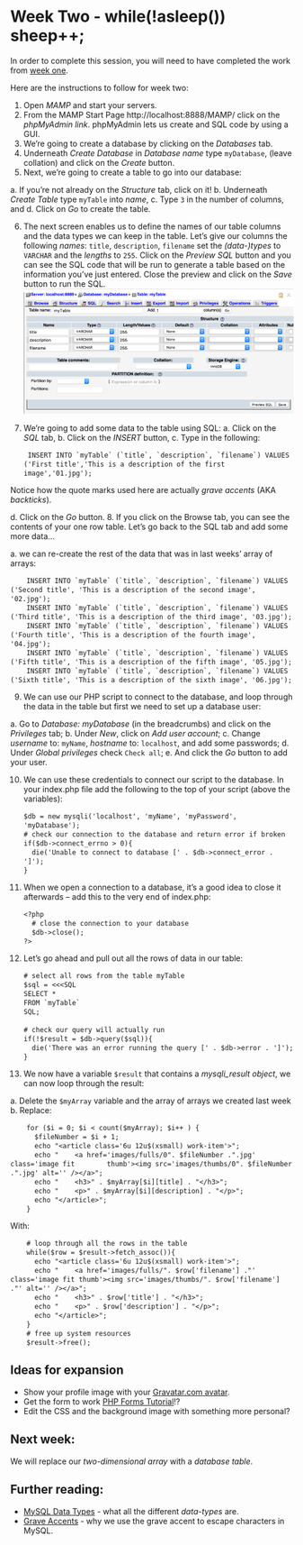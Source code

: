 # Week Two - while(!asleep()) sheep++;

In order to complete this session, you will need to have completed the work from [week one](./week-one/).

Here are the instructions to follow for week two:

1. Open *MAMP* and start your servers.
2. From the MAMP Start Page http://localhost:8888/MAMP/ click on the *phpMyAdmin link*. phpMyAdmin lets us create and SQL code by using a GUI.
3. We’re going to create a database by clicking on the *Databases* tab.
4.	Underneath *Create Database* in *Database name* type `myDatabase`, (leave collation) and click on the *Create* button.
5.	Next, we’re going to create a table to go into our database:

  a.	If you’re not already on the *Structure* tab, click on it!
  b.	Underneath *Create Table* type `myTable` into *name*,
  c.	Type `3` in the number of columns, and
  d.	Click on *Go* to create the table.

6. The next screen enables us to define the names of our table columns and the data types we can keep in the table.  Let’s give our columns the following *names*:
  `title`, `description`, `filename` set the *(data-)types* to `VARCHAR` and the *lengths* to `255`. Click on the *Preview SQL* button and you can see the SQL code that will be run to generate a table based on the information you’ve just entered.  Close the preview and click on the *Save* button to run the SQL.
![picture of PhpMyAdmin table structure](./Picture1.png)
7. We’re going to add some data to the table using SQL:
  a. Click on the *SQL* tab,
  b. Click on the *INSERT* button,
  c. Type in the following:

        INSERT INTO `myTable` (`title`, `description`, `filename`) VALUES ('First title','This is a description of the first image','01.jpg');

  Notice how the quote marks used here are actually *grave accents* (AKA *backticks*).

  d. Click on the *Go* button.
8. If you click on the Browse tab, you can see the contents of your one row table. Let’s go back to the SQL tab and add some more data…

  a. we can re-create the rest of the data that was in last weeks’ array of arrays:

        INSERT INTO `myTable` (`title`, `description`, `filename`) VALUES ('Second title', 'This is a description of the second image', '02.jpg');
        INSERT INTO `myTable` (`title`, `description`, `filename`) VALUES ('Third title', 'This is a description of the third image', '03.jpg');
        INSERT INTO `myTable` (`title`, `description`, `filename`) VALUES ('Fourth title', 'This is a description of the fourth image', '04.jpg');
        INSERT INTO `myTable` (`title`, `description`, `filename`) VALUES ('Fifth title', 'This is a description of the fifth image', '05.jpg');
        INSERT INTO `myTable` (`title`, `description`, `filename`) VALUES ('Sixth title', 'This is a description of the sixth image', '06.jpg');

9. We can use our PHP script to connect to the database, and loop through the data in the table but first we need to set up a database user:

  a.  Go to *Database: myDatabase* (in the breadcrumbs) and click on the *Privileges* tab;
  b.	Under *New*, click on *Add user account*;
  c.	Change *username* to: `myName`, *hostname* to: `localhost`, and add some passwords;
  d.	Under *Global privileges* check `Check all`;
  e.	And click the *Go* button to add your user.

10. We can use these credentials to connect our script to the database.  In your index.php file add the following to the top of your script (above the variables):

        $db = new mysqli('localhost', 'myName', 'myPassword', 'myDatabase');
        # check our connection to the database and return error if broken
        if($db->connect_errno > 0){
          die('Unable to connect to database [' . $db->connect_error . ']');
        }
11. When we open a connection to a database, it’s a good idea to close it afterwards – add this to the very end of index.php:

        <?php
          # close the connection to your database
          $db->close();
        ?>

12. Let’s go ahead and pull out all the rows of data in our table:

        # select all rows from the table myTable
        $sql = <<<SQL
        SELECT *
        FROM `myTable`
        SQL;

        # check our query will actually run
        if(!$result = $db->query($sql)){
          die('There was an error running the query [' . $db->error . ']');
        }

13. We now have a variable `$result` that contains a *mysqli_result object*, we can now loop through the result:

  a.	Delete the `$myArray` variable and the array of arrays we created last week
  b.	Replace:

        for ($i = 0; $i < count($myArray); $i++ ) {
          $fileNumber = $i + 1;
          echo "<article class='6u 12u$(xsmall) work-item'>";
          echo "	<a href='images/fulls/0". $fileNumber .".jpg' class='image fit        thumb'><img src='images/thumbs/0". $fileNumber .".jpg' alt='' /></a>";
          echo "	<h3>" . $myArray[$i][title] . "</h3>";
          echo "	<p>" . $myArray[$i][description] . "</p>";
          echo "</article>";
        }

  With:

        # loop through all the rows in the table
        while($row = $result->fetch_assoc()){
          echo "<article class='6u 12u$(xsmall) work-item'>";
          echo "	<a href='images/fulls/". $row['filename'] ."' class='image fit thumb'><img src='images/thumbs/". $row['filename'] ."' alt='' /></a>";
          echo "	<h3>" . $row['title'] . "</h3>";
          echo "	<p>" . $row['description'] . "</p>";
          echo "</article>";
        }
        # free up system resources
        $result->free();


## Ideas for expansion
* Show your profile image with your [Gravatar.com avatar](https://en.gravatar.com/site/implement/images/php/).
* Get the form to work [PHP Forms Tutorial](https://www.lynda.com/PHP-tutorials/Build-forms/587674/623963-4.html)!?
* Edit the CSS and the background image with something more personal?

## Next week:
We will replace our *two-dimensional array* with a *database table*.

## Further reading:
* [MySQL Data Types](https://dev.mysql.com/doc/refman/5.6/en/data-types.html) - what all the different *data-types* are.
* [Grave Accents](https://stackoverflow.com/questions/7857278/what-is-the-meaning-of-grave-accent-aka-backtick-quoted-characters-in-mysql) - why we use the grave accent to escape characters in MySQL.
